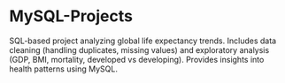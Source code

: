 # MySQL-Projects
SQL-based project analyzing global life expectancy trends. Includes data cleaning (handling duplicates, missing values) and exploratory analysis (GDP, BMI, mortality, developed vs developing). Provides insights into health patterns using MySQL.
